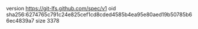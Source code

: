 version https://git-lfs.github.com/spec/v1
oid sha256:6274765c791c24e825cef1cd8cded4585b4ea95e80aed19b50785b66ec4839a7
size 3378
